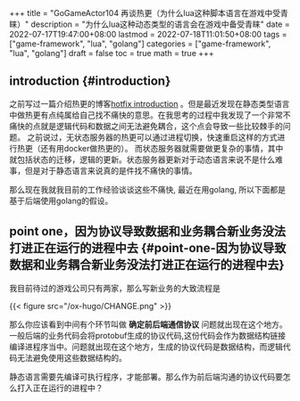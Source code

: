 +++
title = "GoGameActor104 再谈热更（为什么lua这种脚本语言在游戏中受青睐）"
description = "为什么lua这种动态类型的语言会在游戏中备受青睐"
date = 2022-07-17T19:47:00+08:00
lastmod = 2022-07-18T11:01:50+08:00
tags = ["game-framework", "lua", "golang"]
categories = ["game-framework", "lua", "golang"]
draft = false
toc = true
math = true
+++

<!--more-->


## introduction {#introduction}

之前写过一篇介绍热更的博客[hotfix introduction](https://jidibinlin.github.io/gamehotfix/) 。但是最近发现在静态类型语言中做热更有点纯属给自己找不痛快的意思。在我思考的过程中我发现了一个非常不痛快的点就是逻辑代码和数据之间无法避免耦合，这个点会导致一些比较棘手的问题。
之前说过，无状态服务器的热更可以通过进程切换，快速重启这样的方式进行热更（还有用docker做热更的）。 而状态服务器就需要做更复杂的事情，其中就包括状态的迁移，逻辑的更新。状态服务器更新对于动态语言来说不是什么难事，但是对于静态语言来说真的是件找不痛快的事情。

那么现在我就我目前的工作经验谈谈这些不痛快, 最近在用golang, 所以下面都是基于后端使用golang的假设。


## point one，因为协议导致数据和业务耦合新业务没法打进正在运行的进程中去 {#point-one-因为协议导致数据和业务耦合新业务没法打进正在运行的进程中去}

我目前待过的游戏公司只有两家，那么写新业务的大致流程是

{{< figure src="/ox-hugo/CHANGE.png" >}}

那么你应该看到中间有个环节叫做 **确定前后端通信协议** 问题就出现在这个地方。一般后端的业务代码会将protobuf生成的协议代码,这份代码会作为数据结构链接编译进程序当中。问题就出现在这个地方，生成的协议代码是数据结构，而逻辑代码无法避免使用这些数据结构的。

静态语言需要先编译可执行程序，才能部署。那么作为前后端沟通的协议代码要怎么打入正在运行的进程中？
